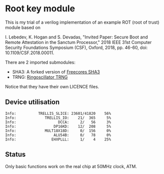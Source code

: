 # Root key module

This is my trial of a verilog implementation of an example ROT (root of trust) module based on

I. Lebedev, K. Hogan and S. Devadas, "Invited Paper: Secure Boot and Remote Attestation in the Sanctum Processor," 2018 IEEE 31st Computer Security Foundations Symposium (CSF), Oxford, 2018, pp. 46-60, doi: 10.1109/CSF.2018.00011.

There are 2 imported submodules:

* SHA3: A forked version of [Freecores SHA3](https://github.com/freecores/sha3.git)
* TRNG: [Ringoscillator TRNG](https://github.com/dpiegdon/ringoscillator.git)

Notice that they have their own LICENCE files.

## Device utilisation

```
Info:          TRELLIS_SLICE: 23601/41820    56%
Info:             TRELLIS_IO:    21/  365     5%
Info:                   DCCA:     2/   56     3%
Info:                 DP16KD:    12/  208     5%
Info:             MULT18X18D:     0/  156     0%
Info:                 ALU54B:     0/   78     0%
Info:                EHXPLLL:     1/    4    25%
```

## Status

Only basic functions work on the real chip at 50MHz clock, ATM.

